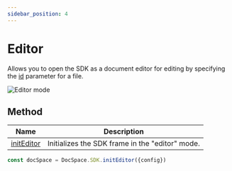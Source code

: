 ```yaml
---
sidebar_position: 4
---
```


# Editor

Allows you to open the SDK as a document editor for editing by specifying the [id](../config.md#id) parameter for a file.

![Editor mode](/assets/images/docspace/editor-mode.png)

## Method

| Name                                            | Description                                     |
| ----------------------------------------------- | ----------------------------------------------- |
| [initEditor](../methods.md#initeditor) | Initializes the SDK frame in the "editor" mode. |

``` ts
const docSpace = DocSpace.SDK.initEditor({config})
```
